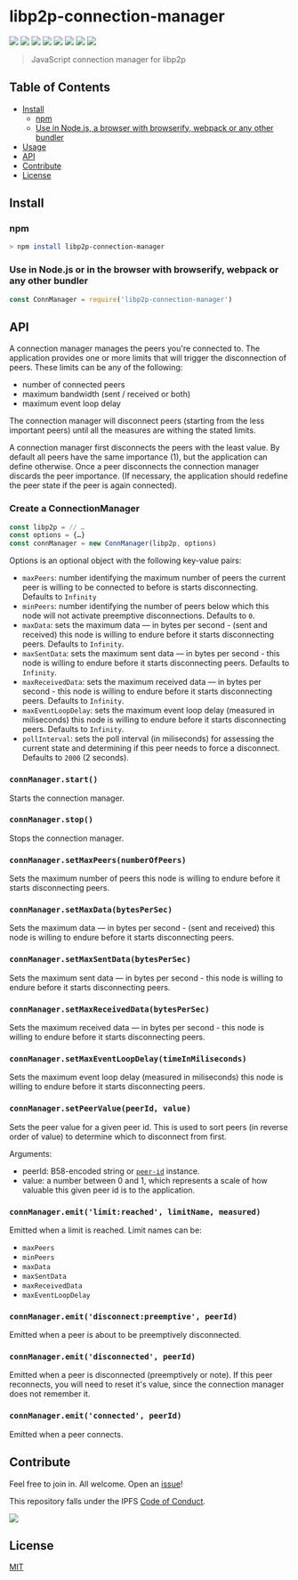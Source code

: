 # libp2p-connection-manager

[![](https://img.shields.io/badge/made%20by-Protocol%20Labs-blue.svg?style=flat-square)](http://ipn.io)
[![](https://img.shields.io/badge/project-IPFS-blue.svg?style=flat-square)](http://ipfs.io/)
[![](https://img.shields.io/badge/freenode-%23ipfs-blue.svg?style=flat-square)](http://webchat.freenode.net/?channels=%23ipfs)
[![](https://coveralls.io/repos/github/libp2p/js-libp2p-connection-manager/badge.svg?branch=master)](https://coveralls.io/github/libp2p/js-libp2p-connection-manager?branch=master)
[![](https://travis-ci.org/libp2p/js-libp2p-connection-manager.svg?branch=master)](https://travis-ci.org/libp2p/js-libp2p-connection-manager)
[![](https://img.shields.io/badge/code%20style-standard-brightgreen.svg?style=flat-square)](https://github.com/feross/standard)
![](https://img.shields.io/badge/npm-%3E%3D3.0.0-orange.svg?style=flat-square)
![](https://img.shields.io/badge/Node.js-%3E%3D4.0.0-orange.svg?style=flat-square)

> JavaScript connection manager for libp2p

## Table of Contents

- [Install](#install)
  - [npm](#npm)
  - [Use in Node.js, a browser with browserify, webpack or any other bundler](##use-in-nodejs-or-in-the-browser-with-browserify-webpack-or-any-other-bundler)
- [Usage](#usage)
- [API](#api)
- [Contribute](#contribute)
- [License](#license)

## Install

### npm

```bash
> npm install libp2p-connection-manager
```

### Use in Node.js or in the browser with browserify, webpack or any other bundler

```js
const ConnManager = require('libp2p-connection-manager')
```


## API

A connection manager manages the peers you're connected to. The application provides one or more limits that will trigger the disconnection of peers. These limits can be any of the following:

* number of connected peers
* maximum bandwidth (sent / received or both)
* maximum event loop delay

The connection manager will disconnect peers (starting from the less important peers) until all the measures are withing the stated limits.

A connection manager first disconnects the peers with the least value. By default all peers have the same importance (1), but the application can define otherwise. Once a peer disconnects the connection manager discards the peer importance. (If necessary, the application should redefine the peer state if the peer is again connected).


### Create a ConnectionManager

```js
const libp2p = // …
const options = {…}
const connManager = new ConnManager(libp2p, options)
```

Options is an optional object with the following key-value pairs:

* `maxPeers`: number identifying the maximum number of peers the current peer is willing to be connected to before is starts disconnecting. Defaults to `Infinity`
* `minPeers`: number identifying the number of peers below which this node will not activate preemptive disconnections. Defaults to `0`.
* `maxData`: sets the maximum data — in bytes per second -  (sent and received) this node is willing to endure before it starts disconnecting peers. Defaults to `Infinity`.
* `maxSentData`: sets the maximum sent data — in bytes per second -  this node is willing to endure before it starts disconnecting peers. Defaults to `Infinity`.
* `maxReceivedData`: sets the maximum received data — in bytes per second -  this node is willing to endure before it starts disconnecting peers. Defaults to `Infinity`.
* `maxEventLoopDelay`: sets the maximum event loop delay (measured in miliseconds) this node is willing to endure before it starts disconnecting peers. Defaults to `Infinity`.
* `pollInterval`: sets the poll interval (in miliseconds) for assessing the current state and determining if this peer needs to force a disconnect. Defaults to `2000` (2 seconds).


### `connManager.start()`

Starts the connection manager.

### `connManager.stop()`

Stops the connection manager.

### `connManager.setMaxPeers(numberOfPeers)`

Sets the maximum number of peers this node is willing to endure before it starts disconnecting peers.

### `connManager.setMaxData(bytesPerSec)`

Sets the maximum data — in bytes per second -  (sent and received) this node is willing to endure before it starts disconnecting peers.

### `connManager.setMaxSentData(bytesPerSec)`

Sets the maximum sent data — in bytes per second -  this node is willing to endure before it starts disconnecting peers.

### `connManager.setMaxReceivedData(bytesPerSec)`

Sets the maximum received data — in bytes per second - this node is willing to endure before it starts disconnecting peers.

### `connManager.setMaxEventLoopDelay(timeInMiliseconds)`

Sets the maximum event loop delay (measured in miliseconds) this node is willing to endure before it starts disconnecting peers.

### `connManager.setPeerValue(peerId, value)`

Sets the peer value for a given peer id. This is used to sort peers (in reverse order of value) to determine which to disconnect from first.

Arguments:

* peerId: B58-encoded string or [`peer-id`](https://github.com/libp2p/js-peer-id) instance.
* value: a number between 0 and 1, which represents a scale of how valuable this given peer id is to the application.

### `connManager.emit('limit:reached', limitName, measured)`

Emitted when a limit is reached. Limit names can be:

* `maxPeers`
* `minPeers`
* `maxData`
* `maxSentData`
* `maxReceivedData`
* `maxEventLoopDelay`


### `connManager.emit('disconnect:preemptive', peerId)`

Emitted when a peer is about to be preemptively disconnected.

### `connManager.emit('disconnected', peerId)`

Emitted when a peer is disconnected (preemptively or note). If this peer reconnects, you will need to reset it's value, since the connection manager does not remember it.

### `connManager.emit('connected', peerId)`

Emitted when a peer connects.


## Contribute

Feel free to join in. All welcome. Open an [issue](https://github.com/libp2p/js-libp2p-connection-manager/issues)!

This repository falls under the IPFS [Code of Conduct](https://github.com/ipfs/community/blob/master/code-of-conduct.md).

[![](https://cdn.rawgit.com/jbenet/contribute-ipfs-gif/master/img/contribute.gif)](https://github.com/ipfs/community/blob/master/contributing.md)

## License

[MIT](LICENSE)
